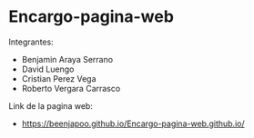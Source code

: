 # Encargo-pagina-web


Integrantes:
- Benjamin Araya Serrano
- David Luengo
- Cristian Perez Vega
- Roberto Vergara Carrasco

Link de la pagina web:
- https://beenjapoo.github.io/Encargo-pagina-web.github.io/